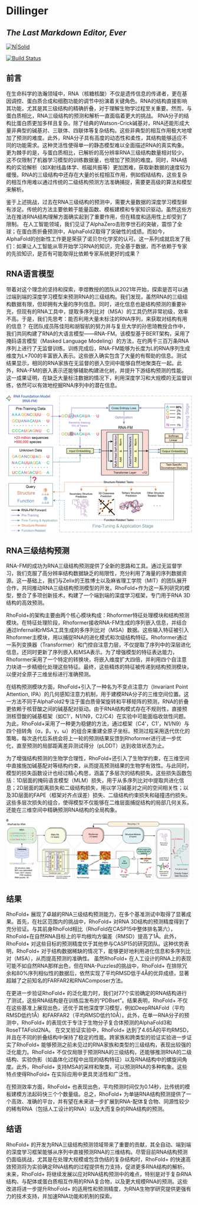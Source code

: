 # Dillinger
## _The Last Markdown Editor, Ever_

[![N|Solid](https://cldup.com/dTxpPi9lDf.thumb.png)](https://nodesource.com/products/nsolid)

[![Build Status](https://travis-ci.org/joemccann/dillinger.svg?branch=master)](https://travis-ci.org/joemccann/dillinger)


## 前言

在生命科学的浩瀚领域中，RNA（核糖核酸）不仅是遗传信息的传递者，更在基因调控、蛋白质合成和细胞功能的调节中扮演着关键角色。RNA的结构直接影响其功能，尤其是其三级结构的精确折叠，对于理解生物学过程至关重要。然而，与蛋白质相比，RNA三级结构的预测和解析一直面临着更大的挑战。 RNA分子的结构比蛋白质更加多样且复杂。除了经典的Watson-Crick碱基对，RNA还能形成大量非典型的碱基对、三联体、四联体等复杂结构。这些非典型的相互作用极大地增加了预测的难度。此外，RNA分子具有高度的动态性和柔性，其结构能够适应不同的功能需求。这种灵活性使得单一的静态模型难以全面描述RNA的真实构象。 更为棘手的是，与蛋白质相比，已解析的高分辨率RNA三级结构数量相对较少。这不仅限制了机器学习模型的训练数据量，也增加了预测的难度。同时，RNA结构的实验解析（如X射线晶体学、核磁共振等）更加困难，获取新数据的速度较为缓慢。RNA的三级结构中还存在大量的长程相互作用，例如假结结构，这些复杂的相互作用难以通过传统的二级结构预测方法准确捕捉，需要更高级的算法和模型来解析。

鉴于上述挑战，过去在RNA三级结构的预测中，需要大量数据的深度学习模型鲜有涉足。传统的方法主要依赖于能量函数、模板建模和专家知识驱动。虽然这些方法在推进RNA结构理解方面确实起到了重要作用，但在精度和适用性上却受到了限制。 在人工智能领域，我们见证了AlphaZero击败李世石的突破，震惊了全球；在蛋白质折叠预测中，AlphaFold2取得了突破性的成绩。而如今，AlphaFold的创新性工作更是荣获了诺贝尔化学奖的认可。这一系列成就启发了我们：如果让人工智能从零开始学习RNA的知识，完全基于数据，而不依赖于专家的先验知识，是否有可能取得比依赖专家系统更好的成果？

## RNA语言模型

带着对这个理念的坚持和探索，李煜教授的团队从2021年开始，探索是否可以通过端到端的深度学习模型来预测RNA的三级结构。我们发现，虽然RNA的三级结构数据有限，但却拥有大量的序列信息。同时，进化信息也是结构预测的重要补充，但现有的RNA工具中，提取多序列比对（MSA）的工具仍然非常初级，效率不高。于是，我们先思考：能否利用大量未标注的RNA序列，来获取对结构有用的信息？ 在团队成员陈佳阳和胡智航的努力并与复旦大学的孙思琦教授合作中，我们共同构建了RNA的大语言模型——RNA-FM。该模型基于BERT架构，采用了掩码语言模型（Masked Language Modeling）的方法，在约两千三百万条RNA序列上进行了无监督训练。训练完成后，RNA-FM能够为长度为L的RNA序列生成维度为L×700的丰富嵌入表示。这些嵌入确实包含了大量的有帮助的信息。测试结果显示，相同的RNA家族在无监督的嵌入空间中能够自然地聚类在一起。此外，RNA-FM的嵌入表示还能够辅助构建进化树，并提升下游结构预测的性能。这一成果证明，在缺乏大量标注数据的情况下，利用深度学习和大规模的无监督训练，依然可以有效地挖掘RNA序列中的潜在信息。

![image](rna-fm_1.png)


## RNA三级结构预测

RNA-FM的成功为RNA三级结构预测提供了全新的思路和工具。通过无监督学习，我们克服了高分辨率结构数据缺乏的局限性，充分利用了海量的序列数据资源。这一基础上，我们与Zelix的王胜博士以及麻省理工学院（MIT）的团队展开合作，共同推动RNA三级结构预测模型的开发。RhoFold+作为这一系列研究的模型，整合了多项创新技术，构建了一个端到端的深度学习框架，专门用于RNA 3D结构的高效预测。

RhoFold+的架构主要由两个核心模块构成：Rhoformer特征处理模块和结构预测模块。在特征处理阶段，Rhoformer接收RNA-FM生成的序列嵌入信息，并结合通过Infernal和rMSA工具生成的多序列比对（MSA）数据。这些输入特征被引入Rhoformer主模块，用以捕捉RNA的进化模式和次级结构特征。Rhoformer通过一系列变换器（Transformer）和门控自注意力层，不仅提取了序列中的深层进化信息，还同时更新了序列嵌入和MSA表示。为了增强模型的特征表达能力，Rhoformer采用了一个特定的转换块，将嵌入维度扩大四倍，并利用四个自注意力块进一步精细化处理这些特征。最终，这些精炼的特征被传递到结构预测模块，以便对全原子三维坐标进行准确预测。

在结构预测模块方面，RhoFold+引入了一种名为不变点注意力（Invariant Point Attention, IPA）的几何感知注意力机制，用于建模RNA分子的三维空间位置。这一方法不同于AlphaFold2专注于蛋白质骨架旋转和平移矩阵的预测，RNA的折叠更依赖于核苷酸之间的碱基配对驱动。由于RNA结构模式存在不规则性，直接预测核苷酸的碱基框架（如C1'，N1/N9，C2/C4）在实验中可能面临收敛性问题。为此，RhoFold+采用了一种更为稳健的方法，通过框架（C4'，C1'，N1/N9）与四个扭转角（α，β，γ，ω）的组合来重建全原子坐标。预测过程采用迭代优化的策略，每次迭代后系统会将上一轮的预测结果反馈到Rhoformer进行进一步优化，直至预测的局部距离差异测试得分（pLDDT）达到收敛状态为止。

为了增强结构预测的生物学合理性，RhoFold+还引入了生物学约束，在三维空间中直接施加碱基配对等结构约束，从而提高预测结果的生物学有效性。与此同时，模型的损失函数设计也经过精心构思，涵盖了多层次的结构损失。这些损失函数包括：1D层面的掩码语言模型（MLM）损失，用于从多序列比对中提取共进化信息；2D层面的距离损失和二级结构损失，用以学习碱基对之间的空间相关性；以及3D层面的FAPE（框架对齐点误差）损失、二级结构约束损失和碰撞违约损失。这些多层次损失的组合，使得模型不仅能够在二维层面捕捉结构的局部几何关系，还能在三维空间中精确预测RNA结构的全局构象。

![image](fig1new.png)

## 结果

RhoFold+ 展现了卓越的RNA三级结构预测能力，在多个基准测试中取得了显著成果。首先，在社区范围内的挑战中，RhoFold+ 对RNA 3D结构的预测精度得到了充分验证。与其前身RhoFold相比（RhoFold在CASP15中整体排名第六），RhoFold+在自然RNA目标上的平均根均方偏差（RMSD）提高了1Å。此外，RhoFold+ 对这些目标的预测精度优于其他参与CASP15的研究团队。这种优势表明，RhoFold+ 对于结构数据稀缺的情况下，能够更好地利用进化信息和多序列比对（MSA），从而提高预测的准确性。 虽然RhoFold+ 在人工设计的RNA上的表现可能不如自然RNA那样出色，但在RNA-Puzzles的挑战中，RhoFold+ 在排除冗余和80%序列相似性的数据后，依然实现了平均RMSD低于4Å的优异成绩，显著超越了之前知名的FARFAR2和RNAComposer方法。

在更进一步验证RhoFold+ 的泛化能力时，我们对77个实验确定的RNA结构进行了测试，这些RNA结构是在训练后发布的“PDBset”。结果表明，RhoFold+ 不仅在这些基准上展现出色，还优于其他深度学习模型，例如DeepRNAFold（平均RMSD低约1Å）和FARFAR2（平均RMSD低约10Å）。此外，在单一RNA分子的预测中，RhoFold+ 的表现优于专注于生物分子复合体预测的AlphaFold3和RoseTTAFold2NA。 在交叉验证实验中，RhoFold+ 达到了4.65Å的平均RMSD，并且在不同的折叠结构中保持了稳定的性能。跨家族和跨类型的验证实验进一步证实了RhoFold+ 能够预测之前未见过的RNA家族和类型的三级结构，表现出较强的泛化能力。RhoFold+ 不仅仅局限于预测RNA的三级结构，还能够推测RNA的二级结构、实验伪影（如晶体化过程中出现的结构特征）以及RNA结构中的螺旋间角度。此外，RhoFold+ 支持MSA的采样和聚类，可以预测RNA的多种构象。这些特点使得RhoFold+ 在实际应用中更具灵活性和广泛性。 

在预测效率方面，RhoFold+ 也表现出色，平均预测时间仅为0.14秒，比传统的模板建模方法起码快三个个数量级。总之，RhoFold+ 为单链RNA结构预测提供了一个高效、准确的平台，并有望在未来进一步扩展到RNA-配体复合物、同源性较少的稀有RNA（包括人工设计的RNA）以及大而复杂的RNA结构的预测。

## 结语


RhoFold+ 的开发为RNA三级结构预测领域带来了重要的贡献，其全自动、端到端的深度学习框架能够从序列中直接预测RNA的三维结构。尽管目前RNA结构预测仍面临挑战，尤其是在处理大规模或包含伪结的复杂结构时，RhoFold+ 的快速高效预测将为实验确定RNA结构的过程提供有力支持，促进更多RNA结构的解析。未来，RhoFold+ 将继续发展以应对RNA结构预测中的难点，特别是对于复杂RNA结构、与配体或蛋白质相互作用的RNA复合物，以及更大规模RNA的预测。这些改进将进一步提升RhoFold+ 的适用性和预测精度，为RNA生物学研究提供更强有力的技术支持，并加速RNA功能和机制的探索。
